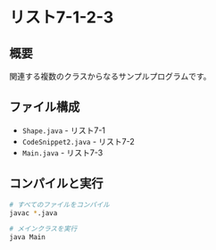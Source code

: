 # リスト7-1-2-3

## 概要
関連する複数のクラスからなるサンプルプログラムです。

## ファイル構成
- `Shape.java` - リスト7-1
- `CodeSnippet2.java` - リスト7-2
- `Main.java` - リスト7-3

## コンパイルと実行
```bash
# すべてのファイルをコンパイル
javac *.java

# メインクラスを実行
java Main
```
